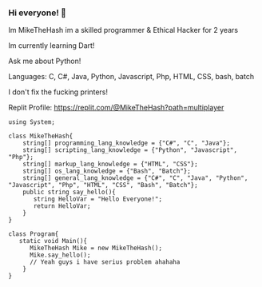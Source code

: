 ### Hi everyone! 👋
Im MikeTheHash im a skilled programmer & Ethical Hacker for 2 years

Im currently learning Dart!

Ask me about Python!

Languages: C, C#, Java, Python, Javascript, Php, HTML, CSS, bash, batch

I don't fix the fucking printers!

Replit Profile:
https://replit.com/@MikeTheHash?path=multiplayer

    using System;

    class MikeTheHash{
        string[] programming_lang_knowledge = {"C#", "C", "Java"};
        string[] scripting_lang_knowledge = {"Python", "Javascript", "Php"};
        string[] markup_lang_knowledge = {"HTML", "CSS"};
        string[] os_lang_knowledge = {"Bash", "Batch"};
        string[] general_lang_knowledge = {"C#", "C", "Java", "Python", "Javascript", "Php", "HTML", "CSS", "Bash", "Batch"};
        public string say_hello(){
           string HelloVar = "Hello Everyone!";
           return HelloVar;
        }
    }
    
    class Program{
       static void Main(){
          MikeTheHash Mike = new MikeTheHash();
          Mike.say_hello();
          // Yeah guys i have serius problem ahahaha
        }
    }
